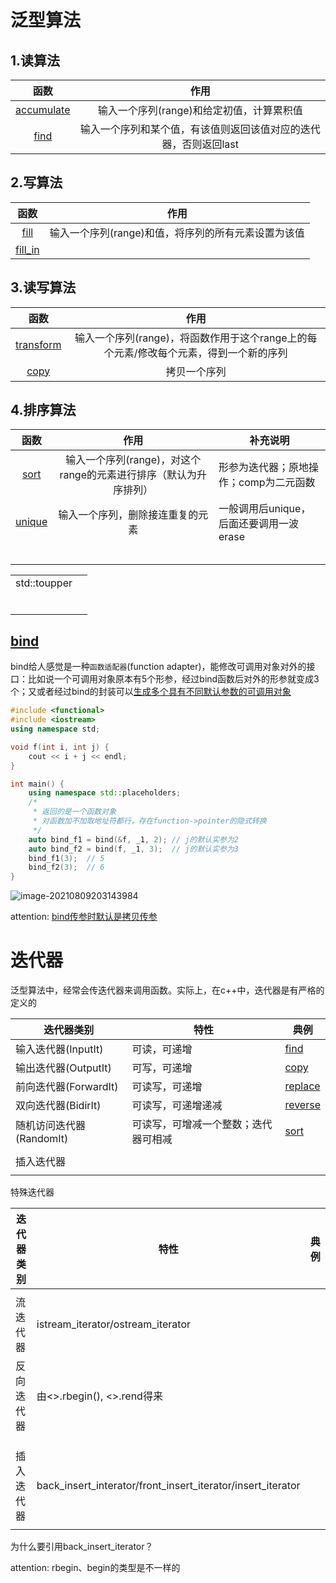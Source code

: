 # 泛型算法

## 1.读算法

|                             函数                             |                             作用                             |
| :----------------------------------------------------------: | :----------------------------------------------------------: |
| [accumulate](https://en.cppreference.com/w/cpp/algorithm/accumulate) |          输入一个序列(range)和给定初值，计算累积值           |
|   [find](https://en.cppreference.com/w/cpp/algorithm/find)   | 输入一个序列和某个值，有该值则返回该值对应的迭代器，否则返回last |


## 2.写算法

|                             函数                             |                        作用                         |
| :----------------------------------------------------------: | :-------------------------------------------------: |
|   [fill](https://en.cppreference.com/w/cpp/algorithm/fill)   | 输入一个序列(range)和值，将序列的所有元素设置为该值 |
| [fill_in](https://en.cppreference.com/w/cpp/algorithm/fill_n) |                                                     |

## 3.读写算法

|                             函数                             |                             作用                             |
| :----------------------------------------------------------: | :----------------------------------------------------------: |
| [transform](https://en.cppreference.com/w/cpp/algorithm/transform) | 输入一个序列(range)，将函数作用于这个range上的每个元素/修改每个元素，得到一个新的序列 |
|   [copy](https://en.cppreference.com/w/cpp/algorithm/copy)   |                         拷贝一个序列                         |


## 4.排序算法

|                             函数                             |                             作用                             | 补充说明                                |
| :----------------------------------------------------------: | :----------------------------------------------------------: | --------------------------------------- |
|   [sort](https://en.cppreference.com/w/cpp/algorithm/sort)   | 输入一个序列(range)，对这个range的元素进行排序（默认为升序排列） | 形参为迭代器；原地操作；comp为二元函数  |
| [unique](https://en.cppreference.com/w/cpp/algorithm/unique) |               输入一个序列，删除接连重复的元素               | 一般调用后unique，后面还要调用一波erase |
|                                                              |                                                              |                                         |
|                                                              |                                                              |                                         |
|                                                              |                                                              |                                         |
|                                                              |                                                              |                                         |
|                                                              |                                                              |                                         |







|              |      |
| ------------ | ---- |
| std::toupper |      |
|              |      |
|              |      |
|              |      |
|              |      |
|              |      |
|              |      |



## [bind](https://en.cppreference.com/w/cpp/utility/functional/bind)

bind给人感觉是一种`函数适配器`(function adapter)，能修改可调用对象对外的接口：比如说一个可调用对象原本有5个形参，经过bind函数后对外的形参就变成3个；又或者经过bind的封装可以[生成多个具有不同默认参数的可调用对象]([修改函数形参的默认实参](https://www.geeksforgeeks.org/bind-function-placeholders-c/))

```c++
#include <functional>
#include <iostream>
using namespace std;

void f(int i, int j) {
    cout << i + j << endl;
}

int main() {
    using namespace std::placeholders;
    /*
     * 返回的是一个函数对象
     * 对函数加不加取地址符都行，存在function->pointer的隐式转换
     */
    auto bind_f1 = bind(&f, _1, 2); // j的默认实参为2
    auto bind_f2 = bind(f, _1, 3);  // j的默认实参为3
    bind_f1(3);  // 5
    bind_f2(3);	 // 6
}
```

![image-20210809203143984](https://natsu-akatsuki.oss-cn-guangzhou.aliyuncs.com/img/image-20210809203143984.png)

attention: [bind传参时默认是拷贝传参](https://blog.csdn.net/zzzyyyyyy66/article/details/80285723)







# 迭代器

泛型算法中，经常会传迭代器来调用函数。实际上，在c++中，迭代器是有严格的定义的

| 迭代器类别               | 特性                                 | 典例                                                         |
| ------------------------ | ------------------------------------ | ------------------------------------------------------------ |
| 输入迭代器(InputIt)      | 可读，可递增                         | [find](https://en.cppreference.com/w/cpp/algorithm/find)     |
| 输出迭代器(OutputIt)     | 可写，可递增                         | [copy](https://en.cppreference.com/w/cpp/algorithm/copy)     |
| 前向迭代器(ForwardIt)    | 可读写，可递增                       | [replace](https://en.cppreference.com/w/cpp/algorithm/replace) |
| 双向迭代器(BidirIt)      | 可读写，可递增递减                   | [reverse](https://en.cppreference.com/w/cpp/algorithm/reverse) |
| 随机访问迭代器(RandomIt) | 可读写，可增减一个整数；迭代器可相减 | [sort](https://en.cppreference.com/w/cpp/algorithm/sort)     |
|                          |                                      |                                                              |
| 插入迭代器               |                                      |                                                              |
|                          |                                      |                                                              |

特殊迭代器

| 迭代器类别 | 特性                                                        | 典例 |
| ---------- | ----------------------------------------------------------- | ---- |
|            |                                                             |      |
| 流迭代器   | istream_iterator/ostream_iterator                           |      |
| 反向迭代器 | 由<>.rbegin(), <>.rend得来                                  |      |
|            |                                                             |      |
|            |                                                             |      |
|            |                                                             |      |
| 插入迭代器 | back_insert_interator/front_insert_iterator/insert_iterator |      |
|            |                                                             |      |





为什么要引用back_insert_iterator？



attention: rbegin、begin的类型是不一样的